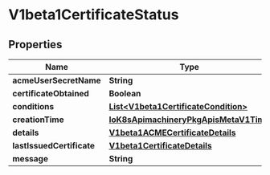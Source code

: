 
# V1beta1CertificateStatus

## Properties
Name | Type | Description | Notes
------------ | ------------- | ------------- | -------------
**acmeUserSecretName** | **String** | Deprecated |  [optional]
**certificateObtained** | **Boolean** | Deprecated |  [optional]
**conditions** | [**List&lt;V1beta1CertificateCondition&gt;**](V1beta1CertificateCondition.md) |  |  [optional]
**creationTime** | [**IoK8sApimachineryPkgApisMetaV1Time**](IoK8sApimachineryPkgApisMetaV1Time.md) |  |  [optional]
**details** | [**V1beta1ACMECertificateDetails**](V1beta1ACMECertificateDetails.md) | Deprecated |  [optional]
**lastIssuedCertificate** | [**V1beta1CertificateDetails**](V1beta1CertificateDetails.md) |  |  [optional]
**message** | **String** | Deprecated |  [optional]



